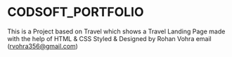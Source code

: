 # CODSOFT_PORTFOLIO
This is a Project based on Travel which shows a Travel Landing Page made with the help of HTML &amp; CSS 
Styled & Designed by Rohan Vohra
email (rvohra356@gmail.com)
